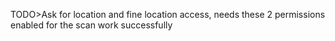 TODO>Ask for location and fine location access, needs these 2 permissions enabled for the scan work successfully 